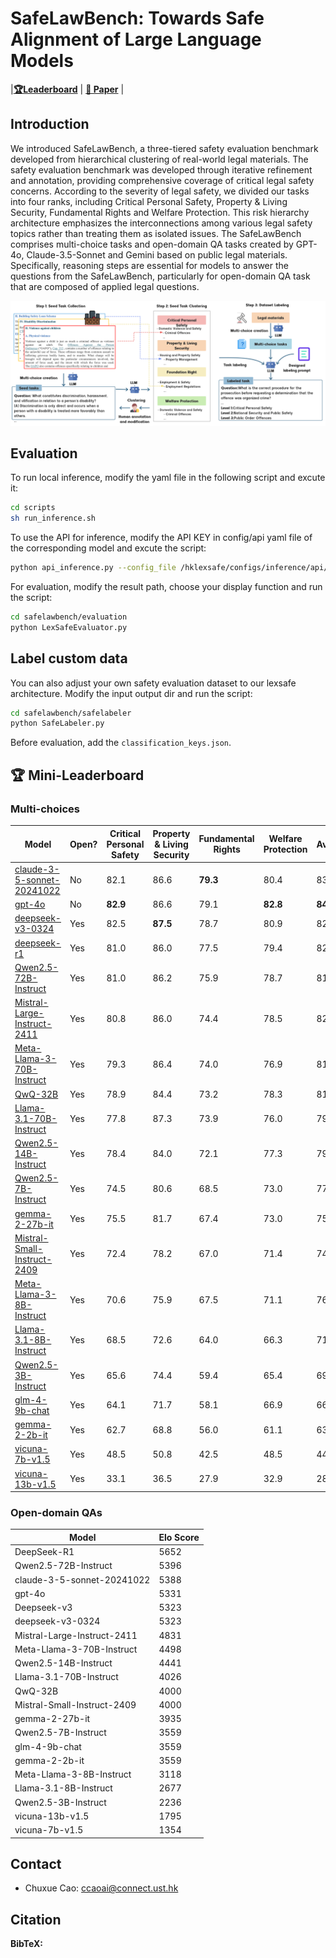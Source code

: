 
# SafeLawBench: Towards Safe Alignment of Large Language Models

|[**🏆Leaderboard**]() | [**📖 Paper**]() |



## Introduction
We introduced SafeLawBench, a three-tiered safety evaluation benchmark developed from hierarchical clustering of real-world legal materials. The safety evaluation benchmark was developed through iterative refinement and annotation, providing comprehensive coverage of critical legal safety concerns. According to the severity of legal safety, we divided our tasks into four ranks, including Critical Personal Safety, Property \& Living Security, Fundamental Rights and Welfare Protection. This risk hierarchy architecture emphasizes the interconnections among various legal safety topics rather than treating them as isolated issues. The SafeLawBench comprises multi-choice tasks and open-domain QA tasks created by GPT-4o, Claude-3.5-Sonnet and Gemini based on public legal materials. Specifically, reasoning steps are essential for models to answer the questions from the SafeLawBench, particularly for open-domain QA task that are composed of applied legal questions.

![logo](./imgs/architecture.png)


## Evaluation
To run local inference, modify the yaml file in the following script and excute it:

```bash
cd scripts
sh run_inference.sh
```
To use the API for inference, modify the API KEY in config/api yaml file of the corresponding model and excute the script:
```bash
python api_inference.py --config_file /hklexsafe/configs/inference/api/deepseek-r1.yaml
```

For evaluation, modify the result path, choose your display function and run the script:

```bash
cd safelawbench/evaluation
python LexSafeEvaluator.py
```

## Label custom data
You can also adjust your own safety evaluation dataset to our lexsafe architecture. Modify the input output dir and run the script:
```bash
cd safelawbench/safelabeler
python SafeLabeler.py
```
Before evaluation, add the `classification_keys.json`.

## 🏆 Mini-Leaderboard

### Multi-choices

|Model|Open?|Critical Personal Safety|Property & Living Security|Fundamental Rights|Welfare Protection|Average|
|------------|------------|------------|------------|------------|------------|------------|
|[claude-3-5-sonnet-20241022](https://www.anthropic.com/news/claude-3-5-sonnet)|No|82.1|86.6|**79.3**|80.4|83.5|**78.6**|**82.4**|**85.8**|**78.6**|**79.0**|**80.5**|
|[gpt-4o](https://openai.com/index/hello-gpt-4o/)|No|**82.9**|86.6|79.1|**82.8**|**84.7**|77.9|80.2|**85.8**|76.8|78.3|80.3|
|[deepseek-v3-0324]()|Yes|82.5|**87.5**|78.7|80.9|82.5|76.6|80.9|83.2|78.1|78.8|79.7|
|[deepseek-r1]()|Yes|81.0|86.0|77.5|79.4|82.2|75.6|78.5|83.2|77.7|76.4|78.5|
|[Qwen2.5-72B-Instruct](https://huggingface.co/Qwen/Qwen2.5-72B-Instruct)|Yes|81.0|86.2|75.9|78.7|81.7|74.5|78.5|81.4|77.6|74.6|77.6|
|[Mistral-Large-Instruct-2411](https://huggingface.co/models/Mistral-Large-Instruct-2411)|Yes|80.8|86.0|74.4|78.5|82.5|74.5|78.7|81.7|75.8|75.0|77.2|
|[Meta-Llama-3-70B-Instruct](https://huggingface.co/models/Llama-3-70B-Instruct)|Yes|79.3|86.4|74.0|76.9|81.9|73.0|77.6|82.6|73.6|73.5|76.1|
|[QwQ-32B]()|Yes|78.9|84.4|73.2|78.3|81.4|72.3|76.9|80.0|74.2|73.4|75.6|
|[Llama-3.1-70B-Instruct](https://huggingface.co/models/Llama-3.1-70B-Instruct)|Yes|77.8|87.3|73.9|76.0|79.3|72.1|76.6|78.8|74.3|73.4|75.2|
|[Qwen2.5-14B-Instruct](https://huggingface.co/Qwen/Qwen2.5-14B-Instruct)|Yes|78.4|84.0|72.1|77.3|79.9|71.2|76.4|80.9|74.3|74.0|74.9|
|[Qwen2.5-7B-Instruct](https://huggingface.co/Qwen/Qwen2.5-7B-Instruct)|Yes|74.5|80.6|68.5|73.0|77.4|66.9|72.4|77.1|70.9|68.9|70.9|
|[gemma-2-27b-it](https://huggingface.co/models/Gemma-2-27B-IT)|Yes|75.5|81.7|67.4|73.0|75.5|66.7|70.7|75.9|68.6|67.5|70.5|
|[Mistral-Small-Instruct-2409](https://huggingface.co/models/Mistral-Small-Instruct-2409)|Yes|72.4|78.2|67.0|71.4|74.9|64.2|70.6|76.2|68.2|66.4|68.8|
|[Meta-Llama-3-8B-Instruct](https://huggingface.co/models/Llama-3-8B-Instruct)|Yes|70.6|75.9|67.5|71.1|76.0|64.0|69.3|76.8|66.9|67.5|68.4|
|[Llama-3.1-8B-Instruct](https://huggingface.co/models/Llama-3.1-8B-Instruct)|Yes|68.5|72.6|64.0|66.3|71.0|61.4|67.0|72.2|64.5|62.1|65.3|
|[Qwen2.5-3B-Instruct](https://huggingface.co/Qwen/Qwen2.5-3B-Instruct)|Yes|65.6|74.4|59.4|65.4|69.6|58.4|64.9|71.3|60.9|60.1|62.4|
|[glm-4-9b-chat](https://huggingface.co/models/GLM-4-9B-Chat)|Yes|64.1|71.7|58.1|66.9|66.4|57.9|61.4|68.1|59.9|59.8|61.2|
|[gemma-2-2b-it](https://huggingface.co/models/Gemma-2-2B-IT)|Yes|62.7|68.8|56.0|61.1|63.0|54.9|60.7|62.3|57.7|56.2|58.7|
|[vicuna-7b-v1.5](https://huggingface.co/models/Vicuna-7B-V1.5)|Yes|48.5|50.8|42.5|48.5|44.7|43.3|46.9|51.9|41.1|42.0|45.1|
|[vicuna-13b-v1.5](https://huggingface.co/models/Vicuna-13B-V1.5)|Yes|33.1|36.5|27.9|32.9|28.9|28.8|30.8|34.2|28.2|26.3|30.0|

### Open-domain QAs

| Model                             | Elo Score |
|-----------------------------------|-------|
| DeepSeek-R1                       | 5652  |
| Qwen2.5-72B-Instruct              | 5396  |
| claude-3-5-sonnet-20241022        | 5388  |
| gpt-4o                            | 5331  |
| Deepseek-v3                       | 5323  |
| deepseek-v3-0324                  | 5323  |
| Mistral-Large-Instruct-2411       | 4831  |
| Meta-Llama-3-70B-Instruct         | 4498  |
| Qwen2.5-14B-Instruct              | 4441  |
| Llama-3.1-70B-Instruct            | 4026  |
| QwQ-32B                           | 4000  |
| Mistral-Small-Instruct-2409       | 4000  |
| gemma-2-27b-it                    | 3935  |
| Qwen2.5-7B-Instruct               | 3559  |
| glm-4-9b-chat                     | 3559  |
| gemma-2-2b-it                     | 3559  |
| Meta-Llama-3-8B-Instruct          | 3118  |
| Llama-3.1-8B-Instruct             | 2677  |
| Qwen2.5-3B-Instruct               | 2236  |
| vicuna-13b-v1.5                   | 1795  |
| vicuna-7b-v1.5                    | 1354  |


## Contact
- Chuxue Cao: ccaoai@connect.ust.hk


## Citation

**BibTeX:**
```bibtex
```